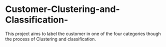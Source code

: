 # Customer-Clustering-and-Classification-
This project aims to label the customer in one of the four categories though the process of Clustering and classification. 

